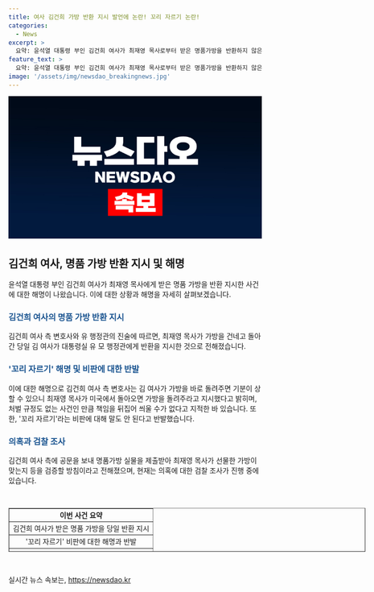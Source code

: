```yaml
---
title: 여사 김건희 가방 반환 지시 발언에 논란! 꼬리 자르기 논란!
categories:
  - News
excerpt: >
  요약: 윤석열 대통령 부인 김건희 여사가 최재영 목사로부터 받은 명품가방을 반환하지 않은 사건에 대해 해명했으며, 행정관 진술에 따르면 김 여사가 가방을 돌려주라고 지시한 것을 확인했다. 김 여사의 변호인은 책임을 뒤집어 씌울 수가 없다며 꼬리 자르기 비판에 반박했다. 검찰은 김 여사 측에 공문을 보내 명품가방 실물을 제출받아 사건을 조사할 방침이다.
feature_text: >
  요약: 윤석열 대통령 부인 김건희 여사가 최재영 목사로부터 받은 명품가방을 반환하지 않은 사건에 대해 해명했으며, 행정관 진술에 따르면 김 여사가 가방을 돌려주라고 지시한 것을 확인했다. 김 여사의 변호인은 책임을 뒤집어 씌울 수가 없다며 꼬리 자르기 비판에 반박했다. 검찰은 김 여사 측에 공문을 보내 명품가방 실물을 제출받아 사건을 조사할 방침이다.
image: '/assets/img/newsdao_breakingnews.jpg'
---
```


<p><img src="/assets/img/newsdao_breakingnews.jpg" alt="ontimetimes 속보" /></p>

<h2 data-ke-size="size26">김건희 여사, 명품 가방 반환 지시 및 해명</h2>

<p data-ke-size="size16">윤석열 대통령 부인 김건희 여사가 최재영 목사에게 받은 명품 가방을 반환 지시한 사건에 대한 해명이 나왔습니다. 이에 대한 상황과 해명을 자세히 살펴보겠습니다.</p>

<h3><b><span style="color: #1a5490;">김건희 여사의 명품 가방 반환 지시</span></b></h3>

<p data-ke-size="size16">김건희 여사 측 변호사와 유 행정관의 진술에 따르면, 최재영 목사가 가방을 건네고 돌아간 당일 김 여사가 대통령실 유 모 행정관에게 반환을 지시한 것으로 전해졌습니다.</p>

<h3><b><span style="color: #1a5490;">'꼬리 자르기' 해명 및 비판에 대한 반발</span></b></h3>

<p data-ke-size="size16">이에 대한 해명으로 김건희 여사 측 변호사는 김 여사가 가방을 바로 돌려주면 기분이 상할 수 있으니 최재영 목사가 미국에서 돌아오면 가방을 돌려주라고 지시했다고 밝히며, 처벌 규정도 없는 사건인 만큼 책임을 뒤집어 씌울 수가 없다고 지적한 바 있습니다. 또한, '꼬리 자르기'라는 비판에 대해 말도 안 된다고 반발했습니다.</p>

<h3><b><span style="color: #1a5490;">의혹과 검찰 조사</span></b></h3>

<p data-ke-size="size16">김건희 여사 측에 공문을 보내 명품가방 실물을 제출받아 최재영 목사가 선물한 가방이 맞는지 등을 검증할 방침이라고 전해졌으며, 현재는 의혹에 대한 검찰 조사가 진행 중에 있습니다.</p>

<p data-ke-size="size16">&nbsp;</p>

<table style="width: 710px; height: 87px;" border="1">
<tbody>
<tr>
<td style="text-align: center; height: 17px;"><b>이번 사건 요약</b></td>
</tr>
<tr>
<td style="text-align: center; height: 17px;">김건희 여사가 받은 명품 가방을 당일 반환 지시</td>
</tr>
<tr>
<td style="text-align: center; height: 17px;">'꼬리 자르기' 비판에 대한 해명과 반발</td>
</tr>
<tr>
<td style="text-align: center; height: 17px;">의혹과 검찰 조사 진행 중</td>
</tr>
</tbody>
</table>

<p data-ke-size="size16">&nbsp;</p>
실시간 뉴스 속보는, <a href="https://newsdao.kr" rel="dofollow">https://newsdao.kr</a>


